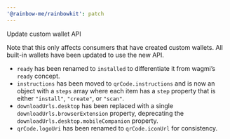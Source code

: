 ```yaml
---
'@rainbow-me/rainbowkit': patch
---
```


Update custom wallet API

Note that this only affects consumers that have created custom wallets. All built-in wallets have been updated to use the new API.

- `ready` has been renamed to `installed` to differentiate it from wagmi’s `ready` concept.
- `instructions` has been moved to `qrCode.instructions` and is now an object with a `steps` array where each item has a `step` property that is either `"install"`, `"create"`, or `"scan"`.
- `downloadUrls.desktop` has been replaced with a single `downloadUrls.browserExtension` property, deprecating the `downloadUrls.desktop.mobileCompanion` property.
- `qrCode.logoUri` has been renamed to `qrCode.iconUrl` for consistency.
